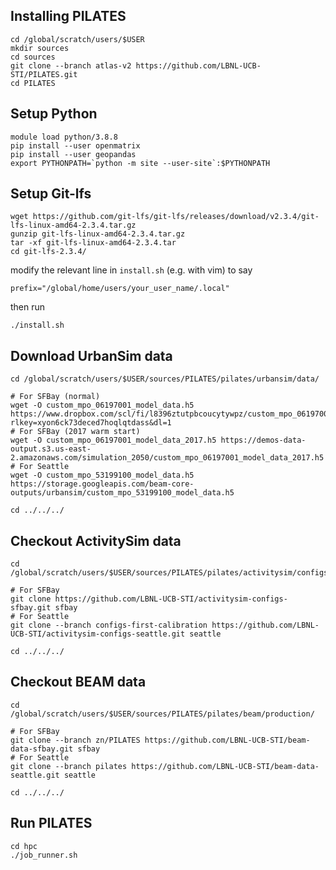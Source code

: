 ## Installing PILATES

```commandline
cd /global/scratch/users/$USER
mkdir sources
cd sources
git clone --branch atlas-v2 https://github.com/LBNL-UCB-STI/PILATES.git
cd PILATES
```

## Setup Python

```commandline
module load python/3.8.8
pip install --user openmatrix
pip install --user geopandas
export PYTHONPATH=`python -m site --user-site`:$PYTHONPATH
```

## Setup Git-lfs

```commandline
wget https://github.com/git-lfs/git-lfs/releases/download/v2.3.4/git-lfs-linux-amd64-2.3.4.tar.gz
gunzip git-lfs-linux-amd64-2.3.4.tar.gz 
tar -xf git-lfs-linux-amd64-2.3.4.tar 
cd git-lfs-2.3.4/
```

modify the relevant line in `install.sh` (e.g. with vim) to say

```text
prefix="/global/home/users/your_user_name/.local"
```

then run

```commandline
./install.sh
```

## Download UrbanSim data

```commandline
cd /global/scratch/users/$USER/sources/PILATES/pilates/urbansim/data/

# For SFBay (normal)
wget -O custom_mpo_06197001_model_data.h5 https://www.dropbox.com/scl/fi/l8396ztutpbcoucytywpz/custom_mpo_06197001_model_data.h5?rlkey=xyon6ck73deced7hoqlqtdass&dl=1
# For SFBay (2017 warm start)
wget -O custom_mpo_06197001_model_data_2017.h5 https://demos-data-output.s3.us-east-2.amazonaws.com/simulation_2050/custom_mpo_06197001_model_data_2017.h5
# For Seattle
wget -O custom_mpo_53199100_model_data.h5 https://storage.googleapis.com/beam-core-outputs/urbansim/custom_mpo_53199100_model_data.h5

cd ../../../
```

## Checkout ActivitySim data

```commandline
cd /global/scratch/users/$USER/sources/PILATES/pilates/activitysim/configs/

# For SFBay
git clone https://github.com/LBNL-UCB-STI/activitysim-configs-sfbay.git sfbay
# For Seattle
git clone --branch configs-first-calibration https://github.com/LBNL-UCB-STI/activitysim-configs-seattle.git seattle

cd ../../../
```

## Checkout BEAM data

```commandline
cd /global/scratch/users/$USER/sources/PILATES/pilates/beam/production/

# For SFBay
git clone --branch zn/PILATES https://github.com/LBNL-UCB-STI/beam-data-sfbay.git sfbay
# For Seattle
git clone --branch pilates https://github.com/LBNL-UCB-STI/beam-data-seattle.git seattle

cd ../../../
```

## Run PILATES

```commandline
cd hpc
./job_runner.sh
```

